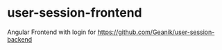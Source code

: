 # user-session-frontend
Angular Frontend with login for https://github.com/Geanik/user-session-backend

